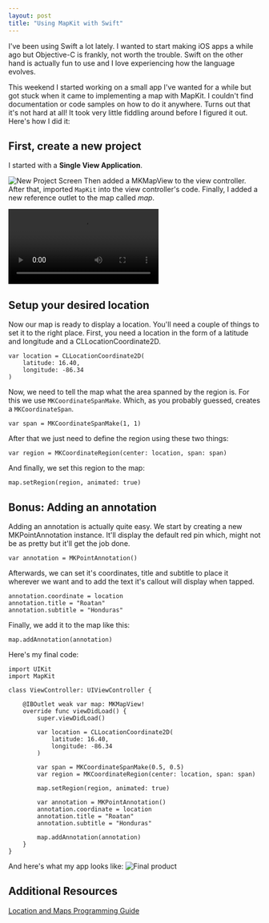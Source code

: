 ```yaml
---
layout: post
title: "Using MapKit with Swift"
---
```

I've been using Swift a lot lately. I wanted to start making iOS apps a while ago but Objective-C is frankly, not worth the trouble. Swift on the other hand is actually fun to use and I love experiencing how the language evolves.

This weekend I started working on a small app I've wanted for a while but got stuck when it came to implementing a map with MapKit. I couldn't find documentation or code samples on how to do it anywhere. Turns out that it's not hard at all! It took very little fiddling around before I figured it out. Here's how I did it:

## First, create a new project
I started with a __Single View Application__. 

![New Project Screen](http://f.cl.ly/items/012e0M1g1z360Q3N1f2C/step_1.png)
Then added a MKMapView to the view controller. After that, imported `MapKit` into the view controller's code. Finally, I added a new reference outlet to the map called _map_.


<video controls>
	<source src="https://dl.dropboxusercontent.com/u/8252879/swiftmaps_step_1.mp4" type="video/mp4; codecs=avc1.42E01E,mp4a.40.2">
	<source src="https://dl.dropboxusercontent.com/u/8252879/swiftmaps_step_1.webm" type="video/webm; codecs=vp8,vorbis">
</video>


## Setup your desired location
Now our map is ready to display a location. You'll need a couple of things to set it to the right place. First, you need a location in the form of a latitude and longitude and a CLLocationCoordinate2D.

	var location = CLLocationCoordinate2D(
		latitude: 16.40, 
		longitude: -86.34
	)

Now, we need to tell the map what the area spanned by the region is. For this we use `MKCoordinateSpanMake`. Which, as you probably guessed, creates a `MKCoordinateSpan`.

	var span = MKCoordinateSpanMake(1, 1)
	
After that we just need to define the region using these two things:

	var region = MKCoordinateRegion(center: location, span: span)

And finally, we set this region to the map:

	map.setRegion(region, animated: true)
	
## Bonus: Adding an annotation
Adding an annotation is actually quite easy. We start by creating a new MKPointAnnotation instance. It'll display the default red pin which, might not be as pretty but it'll get the job done.

	var annotation = MKPointAnnotation()
	
Afterwards, we can set it's coordinates, title and subtitle to place it wherever we want and to add the text it's callout will display when tapped.

	annotation.coordinate = location
    annotation.title = "Roatan"
    annotation.subtitle = "Honduras"
    
Finally, we add it to the map like this:

	map.addAnnotation(annotation)

Here's my final code:

	import UIKit
	import MapKit

	class ViewController: UIViewController {
                            
    	@IBOutlet weak var map: MKMapView!
	    override func viewDidLoad() {
        	super.viewDidLoad()
        
	        var location = CLLocationCoordinate2D(
	        	latitude: 16.40, 
	        	longitude: -86.34
	        )
	        
    	    var span = MKCoordinateSpanMake(0.5, 0.5)
        	var region = MKCoordinateRegion(center: location, span: span)
        
	        map.setRegion(region, animated: true)

    	    var annotation = MKPointAnnotation()
        	annotation.coordinate = location
	        annotation.title = "Roatan"
    	    annotation.subtitle = "Honduras"
        
        	map.addAnnotation(annotation)
	    }
	}
	
And here's what my app looks like:
<img src="http://f.cl.ly/items/2r0a21423A3l2S381U3w/final.png" alt="Final product" class="small">
## Additional Resources

[Location and Maps Programming Guide](https://developer.apple.com/library/ios/documentation/userexperience/Conceptual/LocationAwarenessPG/AnnotatingMaps/AnnotatingMaps.html)